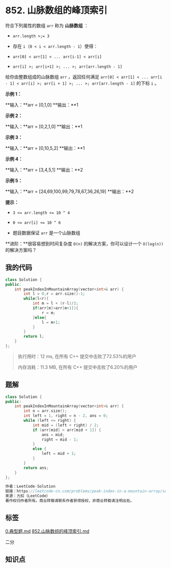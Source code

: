 # 852. 山脉数组的峰顶索引
符合下列属性的数组 `arr` 称为 **山脉数组** ：

- `arr.length >;= 3`

- 存在 `i`（`0 < i < arr.length - 1`）使得：

- `arr[0] < arr[1] < ... arr[i-1] < arr[i] `

- `arr[i] >; arr[i+1] >; ... >; arr[arr.length - 1]`




给你由整数组成的山脉数组 `arr` ，返回任何满足 `arr[0] < arr[1] < ... arr[i - 1] < arr[i] >; arr[i + 1] >; ... >; arr[arr.length - 1]` 的下标 `i` 。

 

**示例 1：**

**输入：**arr = [0,1,0]
**输出：**1


**示例 2：**

**输入：**arr = [0,2,1,0]
**输出：**1


**示例 3：**

**输入：**arr = [0,10,5,2]
**输出：**1


**示例 4：**

**输入：**arr = [3,4,5,1]
**输出：**2


**示例 5：**

**输入：**arr = [24,69,100,99,79,78,67,36,26,19]
**输出：**2




**提示：**


- `3 <= arr.length <= 10 ^ 4`

- `0 <= arr[i] <= 10 ^ 6`

- 题目数据保证 `arr` 是一个山脉数组




**进阶：**很容易想到时间复杂度 `O(n)` 的解决方案，你可以设计一个 `O(log(n))` 的解决方案吗？

## 我的代码

```c++
class Solution {
public:
    int peakIndexInMountainArray(vector<int>& arr) {
        int l = 0,r = arr.size()-1;
        while(l<r){
            int m = l + (r-l)/2;
            if(arr[m]>arr[m+1]){
                r = m;
            }else{
                l = m+1;
            }
        }
        return l;
    }
};
```
> 执行用时：12 ms, 在所有 C++ 提交中击败了72.53%的用户
>
> 内存消耗：11.3 MB, 在所有 C++ 提交中击败了6.20%的用户

## 题解

```c++
class Solution {
public:
    int peakIndexInMountainArray(vector<int>& arr) {
        int n = arr.size();
        int left = 1, right = n - 2, ans = 0;
        while (left <= right) {
            int mid = (left + right) / 2;
            if (arr[mid] > arr[mid + 1]) {
                ans = mid;
                right = mid - 1;
            }
            else {
                left = mid + 1;
            }
        }
        return ans;
    }
};

作者：LeetCode-Solution
链接：https://leetcode-cn.com/problems/peak-index-in-a-mountain-array/solution/shan-mai-shu-zu-de-feng-ding-suo-yin-by-dtqvv/
来源：力扣（LeetCode）
著作权归作者所有。商业转载请联系作者获得授权，非商业转载请注明出处。
```

## 标签
[0.典型题.md](0.典型题.md)
[852.山脉数组的峰顶索引.md](852.山脉数组的峰顶索引.md)

二分

## 知识点
